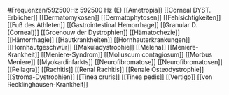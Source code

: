 #Frequenzen/592500Hz
592500 Hz (E)
[[Ametropia]]
[[Corneal DYST. Erblicher]]
[[Dermatomykosen]]
[[Dermatophytosen]]
[[Fehlsichtigkeiten]]
[[Fuß des Athleten]]
[[Gastrointestinal Hemorrhage]]
[[Granular D. (Corneal)]]
[[Groenouw der Dystrophien]]
[[Hämatochezie]]
[[Hämorrhagie]]
[[Hautkrankheiten]]
[[Hornhauterkrankungen]]
[[Hornhautgeschwür]]
[[Makuladystrophie]]
[[Melena]]
[[Meniere-Krankheit]]
[[Meniere-Syndrom]]
[[Molluscum contagiosum]]
[[Morbus Meniere]]
[[Myokardinfarkts]]
[[Neurofibromatose]]
[[Neurofibromatosen]]
[[Pellagra]]
[[Rachitis]]
[[Renal Rachitis]]
[[Renale Osteodystrophie]]
[[Stroma-Dystrophien]]
[[Tinea cruris]]
[[Tinea pedis]]
[[Vertigo]]
[[von Recklinghausen-Krankheit]]